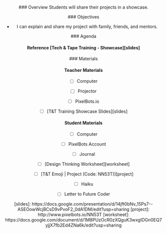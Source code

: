 <header title='PixelBots Emoji' subtitle='Lesson 10: Showcase'/>

<notable>

<iconp src='/icons/activity.png'>### Overview</iconp>
Students will share their projects in a showcase.

<iconp src='/icons/objectives.png'>### Objectives</iconp>
- I can explain and share my project with family, friends, and mentors.



<iconp src='/icons/agenda.png'>### Agenda</iconp>
#### Reference [Tech & Tape Training - Showcase][slides]

<note>

<iconp src='/icons/materials.png'>### Materials</iconp>

#### Teacher Materials
- [ ] Computer
- [ ] Projector
- [ ] PixelBots.io
- [ ] [T&T Training Showcase Slides][slides]




#### Student Materials
- [ ] Computer
- [ ] PixelBots Account
- [ ] Journal
- [ ] [Design Thinking Worksheet][worksheet]
- [ ] [T&T Emoji | Project (Code: NN53T)][project]
- [ ] Haiku
- [ ] Letter to Future Coder


</note>
<pagebreak/>




</notable>
[slides]: https://docs.google.com/presentation/d/14jft0bNv_15Ps7--ASEOowWcjBCsD9vPvoF2_0dA1DM/edit?usp=sharing
[project]: http://www.pixelbots.io/NN53T
[worksheet]: https://docs.google.com/document/d/1M8PUzOcR0zXQguK3wxgIDGn0EQ7yjjX7fb2Ed4ZNa6k/edit?usp=sharing
